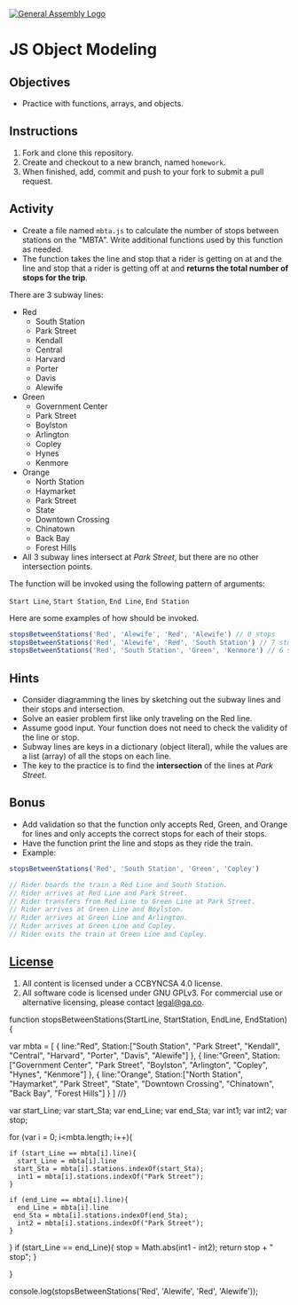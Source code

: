[![General Assembly Logo](https://camo.githubusercontent.com/1a91b05b8f4d44b5bbfb83abac2b0996d8e26c92/687474703a2f2f692e696d6775722e636f6d2f6b6538555354712e706e67)](https://generalassemb.ly/education/web-development-immersive)

# JS Object Modeling

## Objectives

- Practice with functions, arrays, and objects.

## Instructions

1. Fork and clone this repository.
1. Create and checkout to a new branch, named `homework`.
1. When finished, add, commit and push to your fork to submit a pull request.

## Activity

- Create a file named `mbta.js` to calculate the number of stops between
  stations on the "MBTA". Write additional functions used by this function as
  needed.
- The function takes the line and stop that a rider is getting on at and the
  line and stop that a rider is getting off at and **returns the total number of
  stops for the trip**.

There are 3 subway lines:

- Red
  - South Station
  - Park Street
  - Kendall
  - Central
  - Harvard
  - Porter
  - Davis
  - Alewife
- Green 
  - Government Center
  - Park Street
  - Boylston
  - Arlington
  - Copley
  - Hynes
  - Kenmore
- Orange 
  - North Station
  - Haymarket
  - Park Street
  - State
  - Downtown Crossing
  - Chinatown
  - Back Bay
  - Forest Hills
- All 3 subway lines intersect at *Park Street*, but there are no other intersection points. 

The function will be invoked using the following pattern of arguments:

`Start Line`, `Start Station`, `End Line`, `End Station`

Here are some examples of how should be invoked.

```js
stopsBetweenStations('Red', 'Alewife', 'Red', 'Alewife') // 0 stops
stopsBetweenStations('Red', 'Alewife', 'Red', 'South Station') // 7 stops
stopsBetweenStations('Red', 'South Station', 'Green', 'Kenmore') // 6 stops
```

## Hints

- Consider diagramming the lines by sketching out the subway lines and their
  stops and intersection.
- Solve an easier problem first like only traveling on the Red line.
- Assume good input.  Your function does not need to check the validity of the line or
  stop.
- Subway lines are keys in a dictionary (object literal), while the values are
  a list (array) of all the stops on each line.
- The key to the practice is to find the **intersection** of the lines at
  *Park Street*.


## Bonus

- Add validation so that the function only accepts Red, Green, and Orange for lines and only accepts the correct stops for each of their stops.
- Have the function print the line and stops as they ride the train.
- Example:
```js
stopsBetweenStations('Red', 'South Station', 'Green', 'Copley') 

// Rider boards the train a Red Line and South Station.
// Rider arrives at Red Line and Park Street.
// Rider transfers from Red Line to Green Line at Park Street.
// Rider arrives at Green Line and Boylston.
// Rider arrives at Green Line and Arlington.
// Rider arrives at Green Line and Copley.
// Rider exits the train at Green Line and Copley.
```

## [License](LICENSE)

1. All content is licensed under a CC­BY­NC­SA 4.0 license.
1. All software code is licensed under GNU GPLv3. For commercial use or
    alternative licensing, please contact legal@ga.co.


function stopsBetweenStations(StartLine, StartStation, EndLine, EndStation){
   
var mbta = [
  { 
    line:"Red",
   Station:["South Station",
  "Park Street",
  "Kendall", 
  "Central",
  "Harvard",
  "Porter",
   "Davis",
  "Alewife"]
  }, 
  {
    line:"Green",
   Station: ["Government Center",
  "Park Street",
  "Boylston",
  "Arlington",
  "Copley",
  "Hynes",
  "Kenmore"]
  },
  {
    line:"Orange",
   Station:["North Station",
  "Haymarket",
   "Park Street",
  "State",
  "Downtown Crossing",
  "Chinatown",
   "Back Bay",
  "Forest Hills"]
  }
  ]
//}
  
var start_Line;
var start_Sta;
var end_Line;
var end_Sta;
var int1;
  var int2;
  var stop;
    
  
  for (var i = 0; i<mbta.length; i++){
     
    if (start_Line == mbta[i].line){
      start_Line = mbta[i].line
     start_Sta = mbta[i].stations.indexOf(start_Sta);
      int1 = mbta[i].stations.indexOf("Park Street");
    }
    
    if (end_Line == mbta[i].line){
      end_Line = mbta[i].line
     end_Sta = mbta[i].stations.indexOf(end_Sta);
      int2 = mbta[i].stations.indexOf("Park Street");
    }
  }
  if (start_Line == end_Line){
    stop = Math.abs(int1 - int2);
    return stop + " stop";
  }

}
  
  console.log(stopsBetweenStations('Red', 'Alewife', 'Red', 'Alewife'));